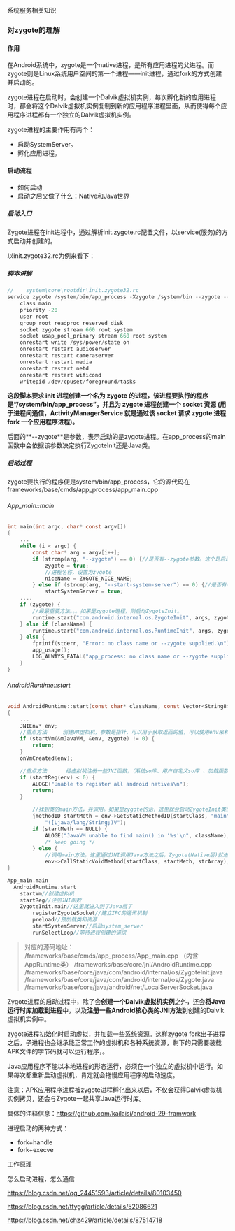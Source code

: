 系统服务相关知识

### 对zygote的理解

#### 作用

在Android系统中，zygote是一个native进程，是所有应用进程的父进程。而zygote则是Linux系统用户空间的第一个进程——init进程，通过fork的方式创建并启动的。

zygote进程在启动时，会创建一个Dalvik虚拟机实例，每次孵化新的应用进程时，都会将这个Dalvik虚拟机实例复制到新的应用程序进程里面，从而使得每个应用程序进程都有一个独立的Dalvik虚拟机实例。

zygote进程的主要作用有两个：

* 启动SystemServer。
* 孵化应用进程。

#### 启动流程

* 如何启动
* 启动之后又做了什么：Native和Java世界

##### 启动入口

Zygote进程在init进程中，通过解析init.zygote.rc配置文件，以service(服务)的方式启动并创建的。

以init.zygote32.rc为例来看下：

##### 脚本讲解

```c
//    system\core\rootdir\init.zygote32.rc
service zygote /system/bin/app_process -Xzygote /system/bin --zygote --start-system-server
    class main
    priority -20
    user root
    group root readproc reserved_disk
    socket zygote stream 660 root system
    socket usap_pool_primary stream 660 root system
    onrestart write /sys/power/state on
    onrestart restart audioserver
    onrestart restart cameraserver
    onrestart restart media
    onrestart restart netd
    onrestart restart wificond
    writepid /dev/cpuset/foreground/tasks
```

<!--服务名称为：zygote
启动该服务执行的命令： /system/bin/app_process
命令的参数： -Xzygote /system/bin --zygote --start-system-server
socket zygote stream 660创建一个名为：/dev/socket/zygote 的 socket，
类型为：stream，权限为：660
onrestart：当服务重启时，执行该关键字后面指定的command-->



**这段脚本要求 init 进程创建一个名为 zygote 的进程，该进程要执行的程序是“/system/bin/app_process”。并且为 zygote 进程创建一个 socket 资源 (用于进程间通信，ActivityManagerService 就是通过该 socket 请求 zygote 进程 fork 一个应用程序进程)。**



后面的**--zygote**是参数，表示启动的是zygote进程。在app_process的main函数中会依据该参数决定执行ZygoteInit还是Java类。

##### 启动过程

zygote要执行的程序便是system/bin/app_process，它的源代码在frameworks/base/cmds/app_process/app_main.cpp

###### App_main::main

```c
int main(int argc, char* const argv[])
{
    ...
    while (i < argc) {
        const char* arg = argv[i++];
        if (strcmp(arg, "--zygote") == 0) {//是否有--zygote参数。这个是启动zygote进程的时候的参数
            zygote = true;
			//进程名称，设置为zygote
            niceName = ZYGOTE_NICE_NAME;
        } else if (strcmp(arg, "--start-system-server") == 0) {//是否有--start-system-server
            startSystemServer = true;
	....
    if (zygote) {
		//最最重要方法。。。如果是zygote进程，则启动ZygoteInit。
        runtime.start("com.android.internal.os.ZygoteInit", args, zygote);
    } else if (className) {
        runtime.start("com.android.internal.os.RuntimeInit", args, zygote);
    } else {
        fprintf(stderr, "Error: no class name or --zygote supplied.\n");
        app_usage();
        LOG_ALWAYS_FATAL("app_process: no class name or --zygote supplied.");
    }
}
```

###### AndroidRuntime::start

```c
void AndroidRuntime::start(const char* className, const Vector<String8>& options, bool zygote)
{
    ...
    JNIEnv* env;
	//重点方法     创建VM虚拟机，参数是指针，可以用于获取返回的值，可以使用env来和Java层来做交互
    if (startVm(&mJavaVM, &env, zygote) != 0) {
        return;
    }
    onVmCreated(env);

    //重点方法      给虚拟机注册一些JNI函数，（系统so库、用户自定义so库 、加载函数等。）
    if (startReg(env) < 0) {
        ALOGE("Unable to register all android natives\n");
        return;
    }

    	//找到类的main方法，并调用。如果是zygote的话，这里就会启动ZygoteInit类的main方法
        jmethodID startMeth = env->GetStaticMethodID(startClass, "main",
            "([Ljava/lang/String;)V");
        if (startMeth == NULL) {
            ALOGE("JavaVM unable to find main() in '%s'\n", className);
            /* keep going */
        } else {
        	//调用main方法。这里通过JNI调用Java方法之后，Zygote(Native层)就进入了Java的世界，从而开启了Android中Java的世界。
            env->CallStaticVoidMethod(startClass, startMeth, strArray);
}
```



```C++
App_main.main
  AndroidRuntime.start
    startVm//创建虚拟机
    startReg//注册JNI函数
    ZygoteInit.main//这里就进入到了Java层了
        registerZygoteSocket//建立IPC的通讯机制
        preload//预加载类和资源
        startSystemServer//启动system_server
        runSelectLoop//等待进程创建的请求
```

> 对应的源码地址：
> /frameworks/base/cmds/app_process/App_main.cpp （内含AppRuntime类）
> /frameworks/base/core/jni/AndroidRuntime.cpp
> /frameworks/base/core/java/com/android/internal/os/ZygoteInit.java
> /frameworks/base/core/java/com/android/internal/os/Zygote.java
> /frameworks/base/core/java/android/net/LocalServerSocket.java

Zygote进程的启动过程中，除了会**创建一个Dalvik虚拟机实例**之外，还会**将Java运行时库加载到进程**中，以及**注册一些Android核心类的JNI方法**到创建的Dalvik虚拟机实例中。

zygote进程初始化时启动虚拟，并加载一些系统资源。这样zygote fork出子进程之后，子进程也会继承能正常工作的虚拟机和各种系统资源，剩下的只需要装载APK文件的字节码就可以运行程序，。

Java应用程序不能以本地进程的形态运行，必须在一个独立的虚拟机中运行。如果每次都重新启动虚拟机，肯定就会拖慢应用程序的启动速度。

注意：APK应用程序进程被zygote进程孵化出来以后，不仅会获得Dalvik虚拟机实例拷贝，还会与Zygote一起共享Java运行时库。

具体的注释信息：https://github.com/kailaisi/android-29-framwork

进程启动的两种方式：

* fork+handle
* fork+execve

工作原理

怎么启动进程，怎么通信





https://blog.csdn.net/qq_24451593/article/details/80103450

https://blog.csdn.net/tfygg/article/details/52086621

https://blog.csdn.net/chz429/article/details/87514718